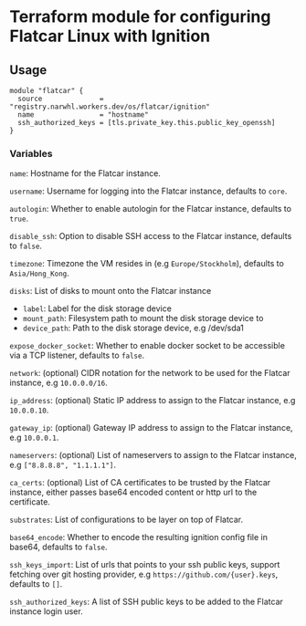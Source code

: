 # Terraform module for configuring Flatcar Linux with Ignition

## Usage

```hcl
module "flatcar" {
  source              = "registry.narwhl.workers.dev/os/flatcar/ignition"
  name                = "hostname"
  ssh_authorized_keys = [tls.private_key.this.public_key_openssh]
}
```

### Variables

`name`: Hostname for the Flatcar instance.

`username`: Username for logging into the Flatcar instance, defaults to `core`.

`autologin`: Whether to enable autologin for the Flatcar instance, defaults to `true`.

`disable_ssh`: Option to disable SSH access to the Flatcar instance, defaults to `false`.

`timezone`: Timezone the VM resides in (e.g `Europe/Stockholm`), defaults to `Asia/Hong_Kong`.

`disks`: List of disks to mount onto the Flatcar instance

- `label`: Label for the disk storage device
- `mount_path`: Filesystem path to mount the disk storage device to
- `device_path`: Path to the disk storage device, e.g /dev/sda1

`expose_docker_socket`: Whether to enable docker socket to be accessible via a TCP listener, defaults to `false`.

`network`: (optional) CIDR notation for the network to be used for the Flatcar instance, e.g `10.0.0.0/16`.

`ip_address`: (optional) Static IP address to assign to the Flatcar instance, e.g `10.0.0.10`.

`gateway_ip`: (optional) Gateway IP address to assign to the Flatcar instance, e.g `10.0.0.1`.

`nameservers`: (optional) List of nameservers to assign to the Flatcar instance, e.g `["8.8.8.8", "1.1.1.1"]`.

`ca_certs`: (optional) List of CA certificates to be trusted by the Flatcar instance, either passes base64 encoded content or http url to the certificate.

`substrates`: List of configurations to be layer on top of Flatcar.

`base64_encode`: Whether to encode the resulting ignition config file in base64, defaults to `false`.

`ssh_keys_import`: List of urls that points to your ssh public keys, support fetching over git hosting provider, e.g `https://github.com/{user}.keys`, defaults to `[]`.

`ssh_authorized_keys`: A list of SSH public keys to be added to the Flatcar instance login user.
